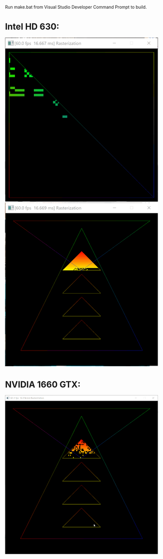 Run make.bat from Visual Studio Developer Command Prompt to build.

# Intel HD 630:

![image](/intel.gif)
![image](/intel_630.gif)

# NVIDIA 1660 GTX:

![image](/nvidia_1660.gif)
